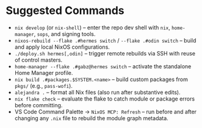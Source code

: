 # Suggested Commands
- `nix develop` (or `nix-shell`) – enter the repo dev shell with `nix`, `home-manager`, `sops`, and signing tools.
- `nixos-rebuild --flake .#hermes switch` / `--flake .#odin switch` – build and apply local NixOS configurations.
- `./deploy.sh hermes[,odin]` – trigger remote rebuilds via SSH with reuse of control masters.
- `home-manager --flake .#gabz@hermes switch` – activate the standalone Home Manager profile.
- `nix build .#packages.$SYSTEM.<name>` – build custom packages from `pkgs/` (e.g., `pass-wofi`).
- `alejandra .` – format all Nix files (also run after substantive edits).
- `nix flake check` – evaluate the flake to catch module or package errors before committing.
- VS Code Command Palette → `NixOS MCP: Refresh` – run before and after changing any `.nix` file to rebuild the module graph metadata.